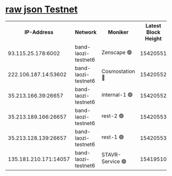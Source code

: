 
[raw json Testnet](https://rpc-check.bandt.stavr.tech/bandt/rpcbandt_result.json)
=

<table><tr><th>IP-Address</th><th>Network</th><th>Moniker</th><th>Latest Block Height</th><th>Earliest Block Height</th><th>Catching Up</th><th>Tx Index</th><th>Voting Power</th><th>Scan Time</th></tr><tr><td>93.115.25.178:6002</td><td>band-laozi-testnet6</td><td>Zenscape 🟢</td><td>15420551</td><td>12460001</td><td>False</td><td>on</td><td>0</td><td>2024-02-01T07:00:00.934069944UTC</td></tr><tr><td>222.106.187.14:53602</td><td>band-laozi-testnet6</td><td>Cosmostation 🔴</td><td>15420552</td><td>13177501</td><td>False</td><td>on</td><td>2203623</td><td>2024-02-01T07:00:02.689556510UTC</td></tr><tr><td>35.213.166.39:26657</td><td>band-laozi-testnet6</td><td>internal-1 🟢</td><td>15420552</td><td>15320552</td><td>False</td><td>on</td><td>0</td><td>2024-02-01T07:00:03.654621548UTC</td></tr><tr><td>35.213.189.166:26657</td><td>band-laozi-testnet6</td><td>rest-2 🟢</td><td>15420553</td><td>15320552</td><td>False</td><td>on</td><td>0</td><td>2024-02-01T07:00:04.658429716UTC</td></tr><tr><td>35.213.128.139:26657</td><td>band-laozi-testnet6</td><td>rest-1 🟢</td><td>15420553</td><td>15320552</td><td>False</td><td>on</td><td>0</td><td>2024-02-01T07:00:09.826917545UTC</td></tr><tr><td>135.181.210.171:14057</td><td>band-laozi-testnet6</td><td>STAVR-Service 🟢</td><td>15419510</td><td>15322501</td><td>False</td><td>on</td><td>0</td><td>2024-02-01T07:00:01.334997443UTC</td></tr></table>
